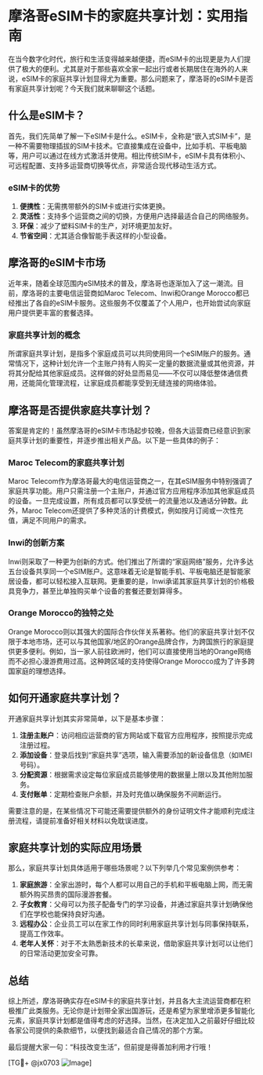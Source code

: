 # 摩洛哥eSIM卡的家庭共享计划：实用指南

在当今数字化时代，旅行和生活变得越来越便捷，而eSIM卡的出现更是为人们提供了极大的便利。尤其是对于那些喜欢全家一起出行或者长期居住在海外的人来说，eSIM卡的家庭共享计划显得尤为重要。那么问题来了，摩洛哥的eSIM卡是否有家庭共享计划呢？今天我们就来聊聊这个话题。

## 什么是eSIM卡？

首先，我们先简单了解一下eSIM卡是什么。eSIM卡，全称是“嵌入式SIM卡”，是一种不需要物理插拔的SIM卡技术。它直接集成在设备中，比如手机、平板电脑等，用户可以通过在线方式激活并使用。相比传统SIM卡，eSIM卡具有体积小、可远程配置、支持多运营商切换等优点，非常适合现代移动生活方式。

### eSIM卡的优势

1. **便携性**：无需携带额外的SIM卡或进行实体更换。
2. **灵活性**：支持多个运营商之间的切换，方便用户选择最适合自己的网络服务。
3. **环保**：减少了塑料SIM卡的生产，对环境更加友好。
4. **节省空间**：尤其适合像智能手表这样的小型设备。

## 摩洛哥的eSIM卡市场

近年来，随着全球范围内eSIM技术的普及，摩洛哥也逐渐加入了这一潮流。目前，摩洛哥的主要电信运营商如Maroc Telecom、Inwi和Orange Morocco都已经推出了各自的eSIM卡服务。这些服务不仅覆盖了个人用户，也开始尝试向家庭用户提供更丰富的套餐选择。

### 家庭共享计划的概念

所谓家庭共享计划，是指多个家庭成员可以共同使用同一个eSIM账户的服务。通常情况下，这种计划允许一个主账户持有人购买一定量的数据流量或其他资源，并将其分配给其他家庭成员。这样做的好处显而易见——不仅可以降低整体通信费用，还能简化管理流程，让家庭成员都能享受到无缝连接的网络体验。

## 摩洛哥是否提供家庭共享计划？

答案是肯定的！虽然摩洛哥的eSIM卡市场起步较晚，但各大运营商已经意识到家庭共享计划的重要性，并逐步推出相关产品。以下是一些具体的例子：

### Maroc Telecom的家庭共享计划

Maroc Telecom作为摩洛哥最大的电信运营商之一，在其eSIM服务中特别强调了家庭共享功能。用户只需注册一个主账户，并通过官方应用程序添加其他家庭成员的设备。一旦完成设置，所有成员都可以享受统一的流量池以及通话分钟数。此外，Maroc Telecom还提供了多种灵活的计费模式，例如按月订阅或一次性充值，满足不同用户的需求。

### Inwi的创新方案

Inwi则采取了一种更为创新的方式。他们推出了所谓的“家庭网络”服务，允许多达五台设备共享同一个eSIM账户。这意味着无论是智能手机、平板电脑还是智能家居设备，都可以轻松接入互联网。更重要的是，Inwi承诺其家庭共享计划的价格极具竞争力，甚至比单独购买单个设备的套餐还要划算得多。

### Orange Morocco的独特之处

Orange Morocco则以其强大的国际合作伙伴关系著称。他们的家庭共享计划不仅限于本地市场，还可以与其他国家/地区的Orange品牌合作，为跨国旅行的家庭提供更多便利。例如，当一家人前往欧洲时，他们可以直接使用当地的Orange网络而不必担心漫游费用过高。这种跨区域的支持使得Orange Morocco成为了许多跨国家庭的理想选择。

## 如何开通家庭共享计划？

开通家庭共享计划其实非常简单，以下是基本步骤：

1. **注册主账户**：访问相应运营商的官方网站或下载官方应用程序，按照提示完成注册过程。
2. **添加设备**：登录后找到“家庭共享”选项，输入需要添加的新设备信息（如IMEI号码）。
3. **分配资源**：根据需求设定每位家庭成员能够使用的数据量上限以及其他附加服务。
4. **支付账单**：定期检查账户余额，并及时充值以确保服务不间断运行。

需要注意的是，在某些情况下可能还需要提供额外的身份证明文件才能顺利完成注册流程，请提前准备好相关材料以免耽误进度。

## 家庭共享计划的实际应用场景

那么，家庭共享计划具体适用于哪些场景呢？以下列举几个常见案例供参考：

1. **家庭旅游**：全家出游时，每个人都可以用自己的手机和平板电脑上网，而无需额外购买昂贵的国际漫游套餐。
2. **子女教育**：父母可以为孩子配备专门的学习设备，并通过家庭共享计划确保他们在学校也能保持良好沟通。
3. **远程办公**：企业员工可以在家工作的同时利用家庭共享计划与同事保持联系，提高工作效率。
4. **老年人关怀**：对于不太熟悉新技术的长辈来说，借助家庭共享计划可以让他们的日常活动更加安全可靠。

## 总结

综上所述，摩洛哥确实存在eSIM卡的家庭共享计划，并且各大主流运营商都在积极推广此类服务。无论你是计划带全家出国游玩，还是希望为家里增添更多智能化元素，家庭共享计划都是值得考虑的好选择。当然，在决定加入之前最好仔细比较各家公司提供的条款细节，以便找到最适合自己情况的那个方案。

最后提醒大家一句：“科技改变生活”，但前提是得善加利用才行哦！

[TG💪+ @jx0703 ![Image](https://github.com/user-attachments/assets/dbca1d08-cadb-493c-b0ec-ad6f7a83f270)]